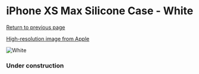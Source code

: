 # iPhone XS Max Silicone Case - White

[Return to previous page](/iphone_x)

[High-resolution image from Apple](https://store.storeimages.cdn-apple.com/8756/as-images.apple.com/is/MRWF2?wid=4500&hei=4500&fmt=png)

<div style="width: 384px"><img src="/everyphone/MRWF2.png" alt="White"></div>

### Under construction
